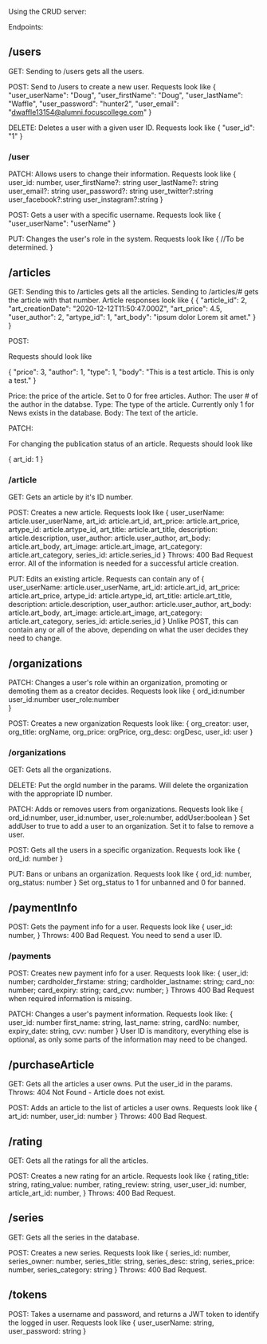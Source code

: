 Using the CRUD server:

Endpoints:
## /users

GET: Sending to /users gets all the users.

POST: Send to /users to create a new user.
Requests look like
{
    "user_userName": "Doug",
    "user_firstName": "Doug",
    "user_lastName": "Waffle",
    "user_password": "hunter2",
    "user_email": "dwaffle13154@alumni.focuscollege.com"
}

DELETE: Deletes a user with a given user ID.
Requests look like 
{
    "user_id": "1"
}

### /user

PATCH: Allows users to change their information.
Requests look like {
    user_id: number,
    user_firstName?: string
    user_lastName?: string
    user_email?: string
    user_password?: string
    user_twitter?:string
    user_facebook?:string
    user_instagram?:string
}

POST: Gets a user with a specific username.  Requests look like
{
    "user_userName": "userName"
}

PUT: Changes the user's role in the system.  Requests look like
{
    //To be determined.
} 

## /articles


GET: Sending this to /articles gets all the articles.
Sending to /articles/# gets the article with that number.
Article responses look like
{
    {
        "article_id": 2,
        "art_creationDate": "2020-12-12T11:50:47.000Z",
        "art_price": 4.5,
        "user_author": 2,
        "artype_id": 1,
        "art_body": "ipsum  dolor Lorem sit amet."
    }
}

POST:

Requests should look like 

{
    "price": 3,
    "author": 1,
    "type": 1,
    "body": "This is a test article.  This is only a test."
}

Price: the price of the article.  Set to 0 for free articles.
Author: The user # of the author in the databse.
Type: The type of the article.  Currently only 1 for News exists in the database.
Body: The text of the article.

PATCH:

For changing the publication status of an article.  Requests should look like

{
    art_id: 1
}

### /article

GET: Gets an article by it's ID number.

POST: Creates a new article.  Requests look like 
{
    user_userName: article.user_userName,
    art_id: article.art_id,
    art_price: article.art_price,
    artype_id: article.artype_id,
    art_title: article.art_title,
    description: article.description,
    user_author: article.user_author,
    art_body: article.art_body,
    art_image: article.art_image,
    art_category: article.art_category,
    series_id: article.series_id
}
Throws: 400 Bad Request error.  All of the information is needed for a successful article creation.

PUT: Edits an existing article.  Requests can contain any of 
{
    user_userName: article.user_userName,
    art_id: article.art_id,
    art_price: article.art_price,
    artype_id: article.artype_id,
    art_title: article.art_title,
    description: article.description,
    user_author: article.user_author,
    art_body: article.art_body,
    art_image: article.art_image,
    art_category: article.art_category,
    series_id: article.series_id
}
Unlike POST, this can contain any or all of the above, depending on what the user decides they need to change.

## /organizations

PATCH: Changes a user's role within an organization, promoting or demoting them as a creator decides.  Requests look like 
{
    ord_id:number
    user_id:number
    user_role:number        
}

POST: Creates a new organization Requests look like:
{
    org_creator: user,
    org_title: orgName,
    org_price: orgPrice,
    org_desc: orgDesc,
    user_id: user
}

### /organizations

GET: Gets all the organizations.

DELETE: Put the orgId number in the params.  Will delete the organization with the appropriate ID number.

PATCH: Adds or removes users from organizations.  Requests look like 
{
    ord_id:number,
    user_id:number,
    user_role:number,
    addUser:boolean
}
Set addUser to true to add a user to an organization.  Set it to false to remove a user.

POST: Gets all the users in a specific organization.  Requests look like 
{
    ord_id: number
}

PUT: Bans or unbans an organization. Requests look like
{
    ord_id: number,
    org_status: number
}
Set org_status to 1 for unbanned and 0 for banned.

## /paymentInfo

POST: Gets the payment info for a user.  Requests look like 
{
    user_id: number,
}
Throws: 400 Bad Request.  You need to send a user ID.

### /payments 

POST: Creates new payment info for a user.  Requests look like:
{
    user_id: number;
    cardholder_firstame: string;
    cardholder_lastname: string;
    card_no: number;
    card_expiry: string;
    card_cvv: number;
}
Throws 400 Bad Request when required information is missing.

PATCH: Changes a user's payment information.  Requests look like:
{
            user_id: number
            first_name: string,
            last_name: string,
            cardNo: number,
            expiry_date: string,
            cvv: number
}
User ID is manditory, everything else is optional, as only some parts of the information may need to be changed.

## /purchaseArticle

GET: Gets all the articles a user owns.  Put the user_id in the params.
Throws: 404 Not Found - Article does not exist.

POST: Adds an article to the list of articles a user owns.  Requests look like
{
    art_id: number,
    user_id: number
}
Throws: 400 Bad Request.

## /rating

GET: Gets all the ratings for all the articles.

POST: Creates a new rating for an article.  Requests look like 
{
        rating_title: string,
        rating_value: number,
        rating_review: string,
        user_user_id: number,
        article_art_id: number,
}
Throws: 400 Bad Request.

## /series

GET: Gets all the series in the database.

POST: Creates a new series.  Requests look like 
{
        series_id: number,
        series_owner: number,
        series_title: string,
        series_desc: string,
        series_price: number,
        series_category: string
} 
Throws: 400 Bad Request.

## /tokens

POST: Takes a username and password, and returns a JWT token to identify the logged in user.  Requests look like
{
    user_userName: string,
    user_password: string
}